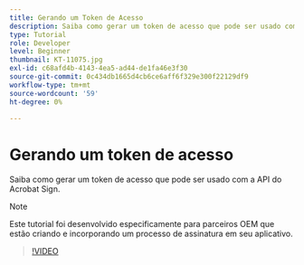```yaml
---
title: Gerando um Token de Acesso
description: Saiba como gerar um token de acesso que pode ser usado com a API do Acrobat Sign
type: Tutorial
role: Developer
level: Beginner
thumbnail: KT-11075.jpg
exl-id: c68afd4b-4143-4ea5-ad44-de1fa46e3f30
source-git-commit: 0c434db1665d4cb6ce6aff6f329e300f22129df9
workflow-type: tm+mt
source-wordcount: '59'
ht-degree: 0%

---
```


# Gerando um token de acesso

Saiba como gerar um token de acesso que pode ser usado com a API do Acrobat Sign.

>[!NOTE]
>
>Este tutorial foi desenvolvido especificamente para parceiros OEM que estão criando e incorporando um processo de assinatura em seu aplicativo.

>[!VIDEO](https://video.tv.adobe.com/v/347350?hidetitle=true)
